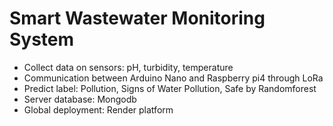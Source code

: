 # Smart Wastewater Monitoring System
- Collect data on sensors: pH, turbidity, temperature
- Communication between Arduino Nano and Raspberry pi4 through LoRa
- Predict label: Pollution, Signs of Water Pollution, Safe by Randomforest
- Server database: Mongodb
- Global deployment: Render platform
